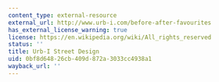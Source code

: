 ```yaml
---
content_type: external-resource
external_url: http://www.urb-i.com/before-after-favourites
has_external_license_warning: true
license: https://en.wikipedia.org/wiki/All_rights_reserved
status: ''
title: Urb-I Street Design
uid: 0bf8d648-26cb-409d-872a-3033cc4938a1
wayback_url: ''
---
```

